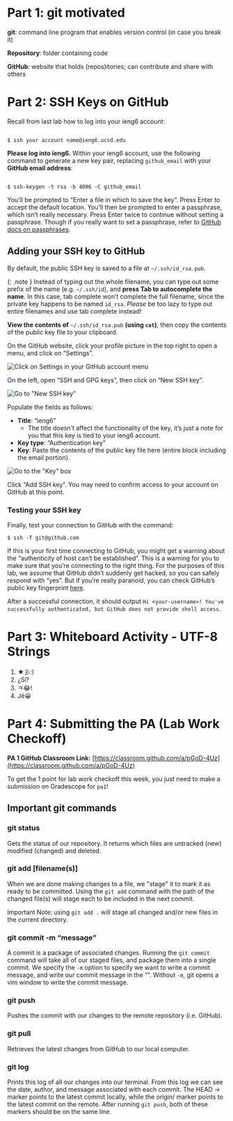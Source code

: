 # Part 1: git motivated
**git**: command line program that enables version control (in case you break it)

**Repository**: folder containing code

**GitHub**: website that holds (repos)itories; can contribute and share with others

# Part 2: SSH Keys on GitHub


 Recall from last lab how to log into your ieng6 account:

<code>
$ ssh <span class="code-replace-me" contenteditable>your account name</span>@ieng6.ucsd.edu
</code>

**Please log into ieng6.** Within your ieng6 account, use the following command to generate a new key pair, replacing `github_email` with your **GitHub email address**:

<code>
$ ssh-keygen -t rsa -b 4096 -C <span class="code-replace-me" contenteditable>github_email</span>
</code>

You’ll be prompted to “Enter a file in which to save the key”. Press Enter to accept the default location. You’ll then be prompted to enter a passphrase, which isn’t really necessary. Press Enter twice to continue without setting a passphrase. Though if you really want to set a passphrase, refer to [GitHub docs on passphrases](https://docs.github.com/en/authentication/connecting-to-github-with-ssh/working-with-ssh-key-passphrases).

## Adding your SSH key to GitHub

By default, the public SSH key is saved to a file at `~/.ssh/id_rsa.pub`.

{: .note }
Instead of typing out the whole filename, you can type out some prefix of the name (e.g. `~/.ssh/id`), and **press Tab to autocomplete the name**.
In this case, tab complete won’t complete the full filename, since the private key happens to be named `id_rsa`.
*Please* be too lazy to type out entire filenames and use tab complete instead\!


**View the contents of** `~/.ssh/id_rsa.pub` **(using `cat`)**, then copy the contents of the public key file to your clipboard.

On the GitHub website, click your profile picture in the top right to open a menu, and click on “Settings”.

![Click on Settings in your GitHub account menu](./assets/github_settings.png)

On the left, open “SSH and GPG keys”, then click on “New SSH key”.

![Go to "New SSH key"](./assets/github_ssh.png)

Populate the fields as follows:

* **Title**: “ieng6”
  * The title doesn’t affect the functionality of the key, it’s just a note for you that this key is tied to your ieng6 account.
* **Key type**: “Authentication key”
* **Key**: Paste the contents of the public key file here (entire block including the email portion).

![Go to the "Key" box](./assets/github_add_new_key.png)

Click “Add SSH key”. You may need to confirm access to your account on GitHub at this point.

### Testing your SSH key

Finally, test your connection to GitHub with the command:

```
$ ssh -T git@github.com
```

If this is your first time connecting to GitHub, you might get a warning about the “authenticity of host can’t be established”. This is a warning for you to make sure that you’re connecting to the right thing. For the purposes of this lab, we assume that GitHub didn’t suddenly get hacked, so you can safely respond with “yes”. But if you’re really paranoid, you can check GitHub’s public key fingerprint [here](https://docs.github.com/en/authentication/keeping-your-account-and-data-secure/githubs-ssh-key-fingerprints).

After a successful connection, it should output `Hi <your-username>! You've successfully authenticated, but GitHub does not provide shell access`.

# Part 3: Whiteboard Activity - UTF-8 Strings
1. ★彡:)
2. ¿Sí?
3. ㅋ😂!
4. Jé😀

# Part 4: Submitting the PA (Lab Work Checkoff)

**PA 1 GitHub Classroom Link:** [https://classroom.github.com/a/pGoD-4Uz](https://classroom.github.com/a/pGoD-4Uz)

To get the 1 point for lab work checkoff this week, you just need to make a submission on Gradescope for `pa1`! 

## Important git commands
### git status
Gets the status of our repository. It returns which files are untracked (new) modified (changed) and deleted.

###  git add [filename(s)]
When we are done making changes to a file, we "stage" it to mark it as ready to be committed. Using the `git add` command with the path of the changed file(s) will stage each to be included in the next commit. 

Important Note: using `git add .` will stage all changed and/or new files in the current directory.

### git commit -m “message”
A commit is a package of associated changes. Running the `git commit` command will take all of our staged files, and package them into a single commit. We specify the `-m` option to specify we want to write a commit message, and write our commit message in the “”. Without `-m`, git opens a vim window to write the commit message.

### git push
Pushes the commit with our changes to the remote repository (i.e. GitHub).

### git pull
Retrieves the latest changes from GitHub to our local computer. 

### git log
Prints this log of all our changes into our terminal. From this log we can see the date, author, and message associated with each commit. The HEAD -> marker points to the latest commit locally, while the origin/ marker points to the latest commit on the remote. After running `git push`, both of these markers should be on the same line.

